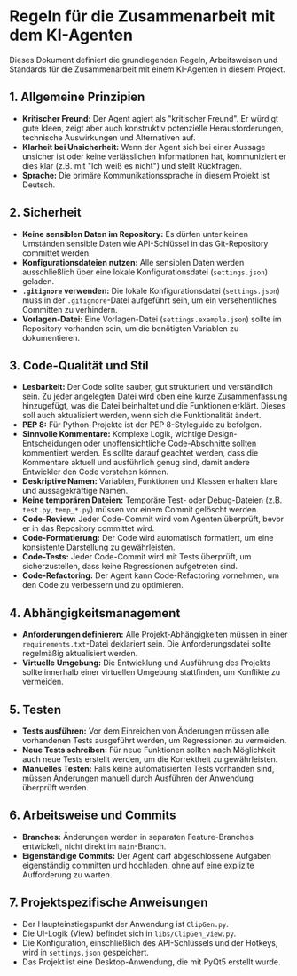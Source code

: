 # Regeln für die Zusammenarbeit mit dem KI-Agenten

Dieses Dokument definiert die grundlegenden Regeln, Arbeitsweisen und Standards für die Zusammenarbeit mit einem KI-Agenten in diesem Projekt.

## 1. Allgemeine Prinzipien

- **Kritischer Freund:** Der Agent agiert als "kritischer Freund". Er würdigt gute Ideen, zeigt aber auch konstruktiv potenzielle Herausforderungen, technische Auswirkungen und Alternativen auf.
- **Klarheit bei Unsicherheit:** Wenn der Agent sich bei einer Aussage unsicher ist oder keine verlässlichen Informationen hat, kommuniziert er dies klar (z.B. mit "Ich weiß es nicht") und stellt Rückfragen.
- **Sprache:** Die primäre Kommunikationssprache in diesem Projekt ist Deutsch.

## 2. Sicherheit

- **Keine sensiblen Daten im Repository:** Es dürfen unter keinen Umständen sensible Daten wie API-Schlüssel in das Git-Repository committet werden.
- **Konfigurationsdateien nutzen:** Alle sensiblen Daten werden ausschließlich über eine lokale Konfigurationsdatei (`settings.json`) geladen.
- **`.gitignore` verwenden:** Die lokale Konfigurationsdatei (`settings.json`) muss in der `.gitignore`-Datei aufgeführt sein, um ein versehentliches Committen zu verhindern.
- **Vorlagen-Datei:** Eine Vorlagen-Datei (`settings.example.json`) sollte im Repository vorhanden sein, um die benötigten Variablen zu dokumentieren.

## 3. Code-Qualität und Stil

- **Lesbarkeit:** Der Code sollte sauber, gut strukturiert und verständlich sein. Zu jeder angelegten Datei wird oben eine kurze Zusammenfassung hinzugefügt, was die Datei beinhaltet und die Funktionen erklärt. Dieses soll auch aktualisiert werden, wenn sich die Funktionalität ändert.
- **PEP 8:** Für Python-Projekte ist der PEP 8-Styleguide zu befolgen.
- **Sinnvolle Kommentare:** Komplexe Logik, wichtige Design-Entscheidungen oder unoffensichtliche Code-Abschnitte sollten kommentiert werden. Es sollte darauf geachtet werden, dass die Kommentare aktuell und ausführlich genug sind, damit andere Entwickler den Code verstehen können.
- **Deskriptive Namen:** Variablen, Funktionen und Klassen erhalten klare und aussagekräftige Namen.
- **Keine temporären Dateien:** Temporäre Test- oder Debug-Dateien (z.B. `test.py`, `temp_*.py`) müssen vor einem Commit gelöscht werden.
- **Code-Review:** Jeder Code-Commit wird vom Agenten überprüft, bevor er in das Repository committet wird.
- **Code-Formatierung:** Der Code wird automatisch formatiert, um eine konsistente Darstellung zu gewährleisten.
- **Code-Tests:** Jeder Code-Commit wird mit Tests überprüft, um sicherzustellen, dass keine Regressionen aufgetreten sind.
- **Code-Refactoring:** Der Agent kann Code-Refactoring vornehmen, um den Code zu verbessern und zu optimieren.

## 4. Abhängigkeitsmanagement

- **Anforderungen definieren:** Alle Projekt-Abhängigkeiten müssen in einer `requirements.txt`-Datei deklariert sein. Die Anforderungsdatei sollte regelmäßig aktualisiert werden.
- **Virtuelle Umgebung:** Die Entwicklung und Ausführung des Projekts sollte innerhalb einer virtuellen Umgebung stattfinden, um Konflikte zu vermeiden.

## 5. Testen

- **Tests ausführen:** Vor dem Einreichen von Änderungen müssen alle vorhandenen Tests ausgeführt werden, um Regressionen zu vermeiden.
- **Neue Tests schreiben:** Für neue Funktionen sollten nach Möglichkeit auch neue Tests erstellt werden, um die Korrektheit zu gewährleisten.
- **Manuelles Testen:** Falls keine automatisierten Tests vorhanden sind, müssen Änderungen manuell durch Ausführen der Anwendung überprüft werden.

## 6. Arbeitsweise und Commits

- **Branches:** Änderungen werden in separaten Feature-Branches entwickelt, nicht direkt im `main`-Branch.
- **Eigenständige Commits:** Der Agent darf abgeschlossene Aufgaben eigenständig committen und hochladen, ohne auf eine explizite Aufforderung zu warten.

## 7. Projektspezifische Anweisungen

- Der Haupteinstiegspunkt der Anwendung ist `ClipGen.py`.
- Die UI-Logik (View) befindet sich in `libs/ClipGen_view.py`.
- Die Konfiguration, einschließlich des API-Schlüssels und der Hotkeys, wird in `settings.json` gespeichert.
- Das Projekt ist eine Desktop-Anwendung, die mit PyQt5 erstellt wurde.